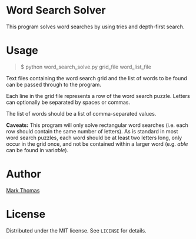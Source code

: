 # Word Search Solver
This program solves word searches by using tries and depth-first search.

# Usage

> $ python word_search_solve.py grid_file word_list_file

Text files containing the word search grid and the list of words to be found 
can be passed through to the program.

Each line in the grid file represents a row of the word search puzzle. Letters 
can optionally be separated by spaces or commas.

The list of words should be a list of comma-separated values.

**Caveats:** This program will only solve rectangular word searches (i.e. each 
row should contain the same number of letters). As is standard in most word 
search puzzles, each word should be at least two letters long, only occur in 
the grid once, and not be contained within a larger word (e.g. *able* can be 
found in vari*able*).

# Author
[Mark Thomas](https://github.com/https://github.com/marktee)

# License
Distributed under the MIT license. See `LICENSE` for details.
